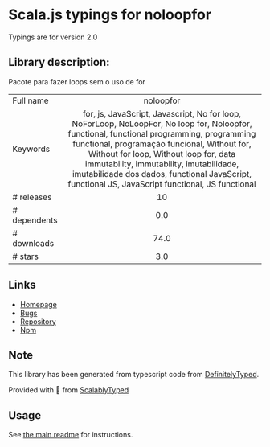
# Scala.js typings for noloopfor

Typings are for version 2.0

## Library description:
Pacote para fazer loops sem o uso de for

|                    |                 |
| ------------------ | :-------------: |
| Full name          | noloopfor |
| Keywords           | for, js, JavaScript, Javascript, No for loop, NoForLoop, NoLoopFor, No loop for, Noloopfor, functional, functional programming, programming functional, programação funcional, Without for, Without for loop, Without loop for, data immutability, immutability, imutabilidade, imutabilidade dos dados, functional JavaScript, functional JS, JavaScript functional, JS functional |
| # releases         | 10 |
| # dependents       | 0.0 |
| # downloads        | 74.0 |
| # stars            | 3.0 |

## Links
- [Homepage](https://github.com/david-fernando/noLoopFor)
- [Bugs](https://github.com/david-fernando/noLoopFor/issues)
- [Repository](https://github.com/david-fernando/noLoopFor)
- [Npm](https://www.npmjs.com/package/noloopfor)
    


## Note
This library has been generated from typescript code from [DefinitelyTyped](https://definitelytyped.org).

Provided with :purple_heart: from [ScalablyTyped](https://github.com/oyvindberg/ScalablyTyped)

## Usage
See [the main readme](../../readme.md) for instructions.


